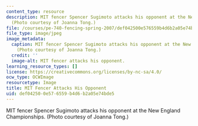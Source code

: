 ```yaml
---
content_type: resource
description: MIT fencer Spencer Sugimoto attacks his opponent at the New England Championships.
  (Photo courtesy of Joanna Tong.)
file: /courses/pe-740-fencing-spring-2007/def042500e576559b4d6b2a05e74bde5_pe-740s07.jpg
file_type: image/jpeg
image_metadata:
  caption: MIT fencer Spencer Sugimoto attacks his opponent at the New England Championships.
    (Photo courtesy of Joanna Tong.)
  credit: ''
  image-alt: MIT fencer attacks his opponent.
learning_resource_types: []
license: https://creativecommons.org/licenses/by-nc-sa/4.0/
ocw_type: OCWImage
resourcetype: Image
title: MIT Fencer Attacks His Opponent
uid: def04250-0e57-6559-b4d6-b2a05e74bde5
---
```

MIT fencer Spencer Sugimoto attacks his opponent at the New England Championships. (Photo courtesy of Joanna Tong.)